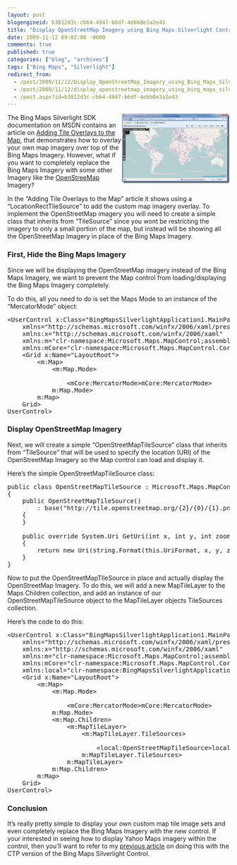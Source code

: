 ```yaml
---
layout: post
blogengineid: b3812d3c-cb64-4947-b6df-4ebb8e3a2e43
title: "Display OpenStreetMap Imagery using Bing Maps Silverlight Control v1"
date: 2009-11-12 09:02:00 -0600
comments: true
published: true
categories: ["blog", "archives"]
tags: ["Bing Maps", "Silverlight"]
redirect_from: 
  - /post/2009/11/12/Display_OpenStreetMap_Imagery_using_Bing_Maps_Silverlight_Control_Version_1_RTW
  - /post/2009/11/12/display_openstreetmap_imagery_using_bing_maps_silverlight_control_version_1_rtw
  - /post.aspx?id=b3812d3c-cb64-4947-b6df-4ebb8e3a2e43
---
```

<!-- more -->

<a href="/images/posts/BingMapsSilverlight_OpenStreetMap.png"><img style="border-bottom: 0px; border-left: 0px; display: inline; margin-left: 0px; border-top: 0px; margin-right: 0px; border-right: 0px" title="BingMapsSilverlight_OpenStreetMap" src="/images/posts/BingMapsSilverlight_OpenStreetMap_thumb.png" border="0" alt="BingMapsSilverlight_OpenStreetMap" width="244" height="158" align="right" /></a> The Bing Maps Silverlight SDK documentation on MSDN contains an article on <a href="http://msdn.microsoft.com/en-us/library/ee681902.aspx" target="_blank">Adding Tile Overlays to the Map</a>, that demonstrates how to overlay your own map imagery over top of the Bing Maps Imagery. However, what if you want to completely replace the Bing Maps Imagery with some other Imagery like the <a href="http://openstreetmap.org" target="_blank">OpenStreeMap</a> Imagery?

In the &ldquo;Adding Tile Overlays to the Map&rdquo; article it shows using a &ldquo;LocationRectTileSource&rdquo; to add the custom map imagery overlay. To implement the OpenStreetMap imagery you will need to create a simple class that inherits from &ldquo;TileSource&rdquo; since you wont be restricting the imagery to only a small portion of the map, but instead will be showing all the OpenStreetMap Imagery in place of the Bing Maps Imagery.
<h3>First, Hide the Bing Maps Imagery</h3>

Since we will be displaying the OpenStreetMap imagery instead of the Bing Maps Imagery, we want to prevent the Map control from loading/displaying the Bing Maps Imagery completely.

To do this, all you need to do is set the Maps Mode to an instance of the &ldquo;MercatorMode&rdquo; object:
<pre class="csharpcode"><span class="kwrd"><</span><span class="html">UserControl</span> <span class="attr">x:Class</span><span class="kwrd">="BingMapsSilverlightApplication1.MainPage"</span>
    <span class="attr">xmlns</span><span class="kwrd">="http://schemas.microsoft.com/winfx/2006/xaml/presentation"</span> 
    <span class="attr">xmlns:x</span><span class="kwrd">="http://schemas.microsoft.com/winfx/2006/xaml"</span>
    <span class="attr">xmlns:m</span><span class="kwrd">="clr-namespace:Microsoft.Maps.MapControl;assembly=Microsoft.Maps.MapControl"</span>
    <span class="attr">xmlns:mCore</span><span class="kwrd">="clr-namespace:Microsoft.Maps.MapControl.Core;assembly=Microsoft.Maps.MapControl"</span><span class="kwrd">></span>
    <span class="kwrd"><</span><span class="html">Grid</span> <span class="attr">x:Name</span><span class="kwrd">="LayoutRoot"</span><span class="kwrd">></span>
        <span class="kwrd"><</span><span class="html">m:Map</span><span class="kwrd">></span>
            <span class="kwrd"><</span><span class="html">m:Map.Mode</span><span class="kwrd">></span>
                <span class="rem"><!-- Do Not Display Bing Maps Imagery --></span>
                <span class="kwrd"><</span><span class="html">mCore:MercatorMode</span><span class="kwrd">></</span><span class="html">mCore:MercatorMode</span><span class="kwrd">></span>
            <span class="kwrd"></</span><span class="html">m:Map.Mode</span><span class="kwrd">></span>
        <span class="kwrd"></</span><span class="html">m:Map</span><span class="kwrd">></span>
    <span class="kwrd"></</span><span class="html">Grid</span><span class="kwrd">></span>
<span class="kwrd"></</span><span class="html">UserControl</span><span class="kwrd">></span></pre>

<!-- .csharpcode, .csharpcode pre { 	font-size: small; 	color: black; 	font-family: consolas, "Courier New", courier, monospace; 	background-color: #ffffff; 	/*white-space: pre;*/ } .csharpcode pre { margin: 0em; } .csharpcode .rem { color: #008000; } .csharpcode .kwrd { color: #0000ff; } .csharpcode .str { color: #006080; } .csharpcode .op { color: #0000c0; } .csharpcode .preproc { color: #cc6633; } .csharpcode .asp { background-color: #ffff00; } .csharpcode .html { color: #800000; } .csharpcode .attr { color: #ff0000; } .csharpcode .alt  { 	background-color: #f4f4f4; 	width: 100%; 	margin: 0em; } .csharpcode .lnum { color: #606060; } -->

 
<h3>Display OpenStreetMap Imagery</h3>

Next, we will create a simple &ldquo;OpenStreetMapTileSource&rdquo; class that inherits from &ldquo;TileSource&rdquo; that will be used to specify the location (URI) of the OpenStreetMap Imagery so the Map control can load and display it.

Here&rsquo;s the simple OpenStreetMapTileSource class:
<pre class="csharpcode"><span class="kwrd">public</span> <span class="kwrd">class</span> OpenStreetMapTileSource : Microsoft.Maps.MapControl.TileSource
{
    <span class="kwrd">public</span> OpenStreetMapTileSource()
        : <span class="kwrd">base</span>(<span class="str">"http://tile.openstreetmap.org/{2}/{0}/{1}.png"</span>)
    {
    }

    <span class="kwrd">public</span> <span class="kwrd">override</span> System.Uri GetUri(<span class="kwrd">int</span> x, <span class="kwrd">int</span> y, <span class="kwrd">int</span> zoomLevel)
    {
        <span class="kwrd">return</span> <span class="kwrd">new</span> Uri(<span class="kwrd">string</span>.Format(<span class="kwrd">this</span>.UriFormat, x, y, zoomLevel));
    }
}</pre>

<!-- .csharpcode, .csharpcode pre { 	font-size: small; 	color: black; 	font-family: consolas, "Courier New", courier, monospace; 	background-color: #ffffff; 	/*white-space: pre;*/ } .csharpcode pre { margin: 0em; } .csharpcode .rem { color: #008000; } .csharpcode .kwrd { color: #0000ff; } .csharpcode .str { color: #006080; } .csharpcode .op { color: #0000c0; } .csharpcode .preproc { color: #cc6633; } .csharpcode .asp { background-color: #ffff00; } .csharpcode .html { color: #800000; } .csharpcode .attr { color: #ff0000; } .csharpcode .alt  { 	background-color: #f4f4f4; 	width: 100%; 	margin: 0em; } .csharpcode .lnum { color: #606060; } -->

 

Now to put the OpenStreetMapTIleSource in place and actually display the OpenStreetMap Imagery. To do this, we will add a new MapTileLayer to the Maps Children collection, and add an instance of our OpenStreetMapTileSource object to the MapTileLayer objects TileSources collection.

Here&rsquo;s the code to do this:
<pre class="csharpcode"><span class="kwrd"><</span><span class="html">UserControl</span> <span class="attr">x:Class</span><span class="kwrd">="BingMapsSilverlightApplication1.MainPage"</span>
    <span class="attr">xmlns</span><span class="kwrd">="http://schemas.microsoft.com/winfx/2006/xaml/presentation"</span> 
    <span class="attr">xmlns:x</span><span class="kwrd">="http://schemas.microsoft.com/winfx/2006/xaml"</span>
    <span class="attr">xmlns:m</span><span class="kwrd">="clr-namespace:Microsoft.Maps.MapControl;assembly=Microsoft.Maps.MapControl"</span>
    <span class="attr">xmlns:mCore</span><span class="kwrd">="clr-namespace:Microsoft.Maps.MapControl.Core;assembly=Microsoft.Maps.MapControl"</span>
    <span class="attr">xmlns:local</span><span class="kwrd">="clr-namespace:BingMapsSilverlightApplication1"</span><span class="kwrd">></span>
    <span class="kwrd"><</span><span class="html">Grid</span> <span class="attr">x:Name</span><span class="kwrd">="LayoutRoot"</span><span class="kwrd">></span>
        <span class="kwrd"><</span><span class="html">m:Map</span><span class="kwrd">></span>
            <span class="kwrd"><</span><span class="html">m:Map.Mode</span><span class="kwrd">></span>
                <span class="rem"><!-- Do Not Display Bing Maps Imagery --></span>
                <span class="kwrd"><</span><span class="html">mCore:MercatorMode</span><span class="kwrd">></</span><span class="html">mCore:MercatorMode</span><span class="kwrd">></span>
            <span class="kwrd"></</span><span class="html">m:Map.Mode</span><span class="kwrd">></span>
            <span class="kwrd"><</span><span class="html">m:Map.Children</span><span class="kwrd">></span>
                <span class="kwrd"><</span><span class="html">m:MapTileLayer</span><span class="kwrd">></span>
                    <span class="kwrd"><</span><span class="html">m:MapTileLayer.TileSources</span><span class="kwrd">></span>
                        <span class="rem"><!-- Display OpenStreetMap Imagery --></span>
                        <span class="kwrd"><</span><span class="html">local:OpenStreetMapTileSource</span><span class="kwrd">></</span><span class="html">local:OpenStreetMapTileSource</span><span class="kwrd">></span>
                    <span class="kwrd"></</span><span class="html">m:MapTileLayer.TileSources</span><span class="kwrd">></span>
                <span class="kwrd"></</span><span class="html">m:MapTileLayer</span><span class="kwrd">></span>
            <span class="kwrd"></</span><span class="html">m:Map.Children</span><span class="kwrd">></span>
        <span class="kwrd"></</span><span class="html">m:Map</span><span class="kwrd">></span>
    <span class="kwrd"></</span><span class="html">Grid</span><span class="kwrd">></span>
<span class="kwrd"></</span><span class="html">UserControl</span><span class="kwrd">></span></pre>

 
<h3>Conclusion</h3>

It&rsquo;s really pretty simple to display your own custom map tile image sets and even completely replace the Bing Maps Imagery with the new control. If your interested in seeing how to display Yahoo Maps imagery within the control, then you&rsquo;ll want to refer to my <a href="/post.aspx?id=88a585cd-f90a-40e1-963d-ca1932ce2535" target="_blank">previous article</a> on doing this with the CTP version of the Bing Maps Silverlight Control.
